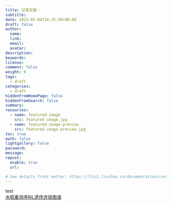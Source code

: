 ```yaml
---
title: 记录文献：
subtitle:
date: 2023-05-04T16:25:50+08:00
draft: false
author:
  name:
  link:
  email:
  avatar:
description:
keywords:
license:
comment: false
weight: 0
tags:
  - draft
categories:
  - draft
hiddenFromHomePage: false
hiddenFromSearch: false
summary:
resources:
  - name: featured-image
    src: featured-image.jpg
  - name: featured-image-preview
    src: featured-image-preview.jpg
toc: true
math: false
lightgallery: false
password:
message:
repost:
  enable: true
  url:

# See details front matter: https://fixit.lruihao.cn/documentation/content-management/introduction/#front-matter
---
```

test  
[水稻重测序RIL遗传连锁图谱](https://kns.cnki.net/KXReader/Detail?invoice=vfBE1dYwYjwry6nhO%2FC%2BaxgNCxNZNntNsEQ19G%2FmrdgBy6BPgv7iEUCDpPmef5H9fGlwEfreC4V3pgE%2Ff4sWQLlSEwDNTs1MhEy79zHawY4%2B55dBhO%2FUnxs2QD%2BEpe%2FE7O9wRG%2BjFFmCKcQdGkjoFOSbasnAHQ5AqWpzmdtrn0s%3D&DBCODE=CJFD&FileName=HNNB202102006&TABLEName=cjfdlast2021&nonce=C08CB9E997DB466EAB0C0309B24B0D81&TIMESTAMP=1684728061193&uid=)  

